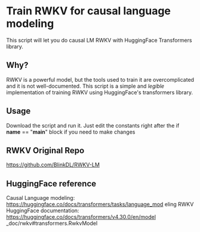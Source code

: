 # Train RWKV for causal language modeling
This script will let you do causal LM RWKV with HuggingFace Transformers library.

## Why?
RWKV is a powerful model, but the tools used to train it are overcomplicated and it is not well-documented.
This script is a simple and *legible* implementation of training RWKV using HuggingFace's transformers library.

## Usage
Download the script and run it. 
Just edit the constants right after the if __name__ == "__main__" block if you need to make changes

## RWKV Original Repo
https://github.com/BlinkDL/RWKV-LM

## HuggingFace reference
Causal Language modeling: https://huggingface.co/docs/transformers/tasks/language_mod
eling
RWKV HuggingFace documentation: https://huggingface.co/docs/transformers/v4.30.0/en/model
_doc/rwkv#transformers.RwkvModel
